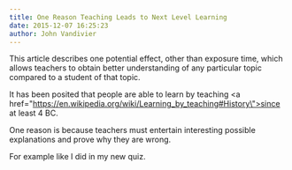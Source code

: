 ```yaml
---
title: One Reason Teaching Leads to Next Level Learning
date: 2015-12-07 16:25:23
author: John Vandivier
---
```




This article describes one potential effect, other than exposure time, which allows teachers to obtain better understanding of any particular topic compared to a student of that topic.

It has been posited that people are able to learn by teaching <a href=\"https://en.wikipedia.org/wiki/Learning_by_teaching#History\">since at least 4 BC</a>.

One reason is because teachers must entertain interesting possible explanations and prove why they are wrong.

For example like I did in my new quiz.
